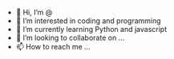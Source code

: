 - 👋 Hi, I’m @
- 👀 I’m interested in coding and programming
- 🌱 I’m currently learning Python and javascript
- 💞️ I’m looking to collaborate on ...
- 📫 How to reach me ...

<!---
SADIQ19990/SADIQ19990 is a ✨ special ✨ repository because its `README.md` (this file) appears on your GitHub profile.
You can click the Preview link to take a look at your changes.
--->
